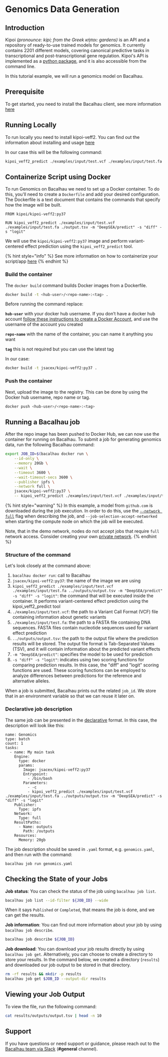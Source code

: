 # Genomics Data Generation

## Introduction​ <a href="#introduction" id="introduction"></a>

Kipoi _(pronounce: kípi; from the Greek κήποι: gardens)_ is an API and a repository of ready-to-use trained models for genomics. It currently contains 2201 different models, covering canonical predictive tasks in transcriptional and post-transcriptional gene regulation. Kipoi's API is implemented as a [python package](https://github.com/kipoi/kipoi), and it is also accessible from the command line.

In this tutorial example, we will run a genomics model on Bacalhau.

## Prerequisite​ <a href="#prerequisite" id="prerequisite"></a>

To get started, you need to install the Bacalhau client, see more information [here](../../getting-started/installation.md)

## Running Locally​​ <a href="#running-locally" id="running-locally"></a>

To run locally you need to install kipoi-veff2. You can find out the information about installing and usage [here](https://github.com/kipoi/kipoi-veff2/blob/main/README.md)

In our case this will be the following command:

```bash
kipoi_veff2_predict ./examples/input/test.vcf ./examples/input/test.fa ./output.tsv -m "DeepSEA/predict" -s "diff" -s "logit"
```

## Containerize Script using Docker​ <a href="#containerize-script-using-docker" id="containerize-script-using-docker"></a>

To run Genomics on Bacalhau we need to set up a Docker container. To do this, you'll need to create a `Dockerfile` and add your desired configuration. The Dockerfile is a text document that contains the commands that specify how the image will be built.

```docker
FROM kipoi/kipoi-veff2:py37

RUN kipoi_veff2_predict ./examples/input/test.vcf ./examples/input/test.fa ./output.tsv -m "DeepSEA/predict" -s "diff" -s "logit"
```

We will use the `kipoi/kipoi-veff2:py37` image and perform variant-centered effect prediction using the `kipoi_veff2_predict` tool.

{% hint style="info" %}
See more information on how to containerize your script/app [here](https://docs.docker.com/get-started/02\_our\_app/)
{% endhint %}

### Build the container​ <a href="#build-the-container" id="build-the-container"></a>

The `docker build` command builds Docker images from a Dockerfile.

```bash
docker build -t <hub-user>/<repo-name>:<tag> .
```

Before running the command replace:

**`hub-user`** with your docker hub username. If you don’t have a docker hub account [follow these instructions to create a Docker Account](https://docs.docker.com/docker-id/), and use the username of the account you created

**`repo-name`** with the name of the container, you can name it anything you want

**`tag`** this is not required but you can use the latest tag

In our case:

```bash
docker build -t jsacex/kipoi-veff2:py37 .
```

### Push the container​ <a href="#push-the-container" id="push-the-container"></a>

Next, upload the image to the registry. This can be done by using the Docker hub username, repo name or tag.

```bash
docker push <hub-user>/<repo-name>:<tag>
```

## Running a Bacalhau job​ <a href="#running-a-bacalhau-job" id="running-a-bacalhau-job"></a>

After the repo image has been pushed to Docker Hub, we can now use the container for running on Bacalhau. To submit a job for generating genomics data, run the following Bacalhau command:

```bash
export JOB_ID=$(bacalhau docker run \
    --id-only \
    --memory 20Gb \
    --wait \
    --timeout 3600 \
    --wait-timeout-secs 3600 \
    --publisher ipfs \
    --network full \
    jsacex/kipoi-veff2:py37 \
    -- kipoi_veff2_predict ./examples/input/test.vcf ./examples/input/test.fa ../outputs/output.tsv -m "DeepSEA/predict" -s "diff" -s "logit")
```

{% hint style="warning" %}
In this example, a model from `github.com` is downloaded during the job execution. In order to do this, use the [`--network full`](../../setting-up/networking-instructions/networking.md#specifying-jobs-to-access-the-internet) flag when describing the job, and `--job-selection-accept-networked` when starting the compute node on which the job will be executed.&#x20;

Note, that in the demo network, nodes do not accept jobs that require `full` network access. Consider creating your own [private network](../../getting-started/create-private-network.md).
{% endhint %}

### Structure of the command​ <a href="#structure-of-the-command" id="structure-of-the-command"></a>

Let's look closely at the command above:

1. `bacalhau docker run`: call to Bacalhau
2. `jsacex/kipoi-veff2:py37`: the name of the image we are using
3. `kipoi_veff2_predict ./examples/input/test.vcf ./examples/input/test.fa ../outputs/output.tsv -m "DeepSEA/predict" -s "diff" -s "logit"`: the command that will be executed inside the container. It performs variant-centered effect prediction using the kipoi\_veff2\_predict tool
4. `./examples/input/test.vcf`: the path to a Variant Call Format (VCF) file containing information about genetic variants
5. `./examples/input/test.fa`: the path to a FASTA file containing DNA sequences. FASTA files contain nucleotide sequences used for variant effect prediction
6. `../outputs/output.tsv`: the path to the output file where the prediction results will be stored. The output file format is Tab-Separated Values (TSV), and it will contain information about the predicted variant effects
7. `-m "DeepSEA/predict"`: specifies the model to be used for prediction
8. `-s "diff" -s "logit"`: indicates using two scoring functions for comparing prediction results. In this case, the "diff" and "logit" scoring functions are used. These scoring functions can be employed to analyze differences between predictions for the reference and alternative alleles.

When a job is submitted, Bacalhau prints out the related `job_id`. We store that in an environment variable so that we can reuse it later on.

### Declarative job description​ <a href="#declarative-job-description" id="declarative-job-description"></a>

The same job can be presented in the [declarative](../../references/jobs/job/) format. In this case, the description will look like this:

```
name: Genomics
type: batch
count: 1
tasks:
  - name: My main task
    Engine:
      type: docker
      params:
        Image: jsacex/kipoi-veff2:py37
        Entrypoint:
          - /bin/bash
        Parameters:
          - -c
          - kipoi_veff2_predict ./examples/input/test.vcf ./examples/input/test.fa ../outputs/output.tsv -m "DeepSEA/predict" -s "diff" -s "logit"
    Publisher:
      Type: ipfs
    Network:
      Type: full
    ResultPaths:
      - Name: outputs
        Path: /outputs
    Resources:
      Memory: 20gb
```

The job description should be saved in `.yaml` format, e.g. `genomics.yaml`, and then run with the command:

```
bacalhau job run genomics.yaml
```

## Checking the State of your Jobs​ <a href="#checking-the-state-of-your-jobs" id="checking-the-state-of-your-jobs"></a>

**Job status**: You can check the status of the job using `bacalhau job list`.

```bash
bacalhau job list --id-filter ${JOB_ID} --wide
```

When it says `Published` or `Completed`, that means the job is done, and we can get the results.

**Job information**: You can find out more information about your job by using `bacalhau job describe`.

```bash
bacalhau job describe ${JOB_ID}
```

**Job download**: You can download your job results directly by using `bacalhau job get`. Alternatively, you can choose to create a directory to store your results. In the command below, we created a directory (`results`) and downloaded our job output to be stored in that directory.

```bash
rm -rf results && mkdir -p results
bacalhau job get $JOB_ID --output-dir results
```

## Viewing your Job Output​ <a href="#viewing-your-job-output" id="viewing-your-job-output"></a>

To view the file, run the following command:

```bash
cat results/outputs/output.tsv | head -n 10  
```

## Support​ <a href="#support" id="support"></a>

If you have questions or need support or guidance, please reach out to the [Bacalhau team via Slack](https://bacalhauproject.slack.com/ssb/redirect) (**#general** channel).
